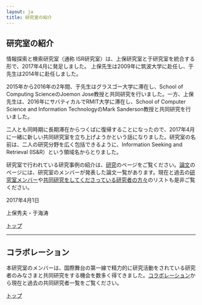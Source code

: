 ```yaml
---
layout: ja
title: 研究室の紹介
---
```


## 研究室の紹介

情報探索と検索研究室（通称 ISR研究室）は、上保研究室と于研究室を統合する形で、2017年4月に発足しました。 上保先生は2009年に筑波大学に赴任し、于先生は2014年に赴任しました。 

2015年から2016年の2年間、于先生はグラスゴー大学に滞在し、School of Computing ScienceのJoemon Jose教授と共同研究を行いました。一方、上保先生は、2016年にサバティカルでRMIT大学に滞在し、School of Computer Science and Information TechnologyのMark Sanderson教授と共同研究を行いました。

二人とも同時期に長期滞在からつくばに復帰することになったので、2017年4月に一緒に新しい共同研究室を立ち上げようかという話になりました。研究室の名前は、二人の研究分野を広く包括できるように、Information Seeking and Retrieval (IS&amp;R）という領域名からとりました。

研究室で行われている研究事例の紹介は、[研究](/ja/research.html/)のページをご覧ください。[論文](/ja/publications.html)のページには、研究室のメンバーが発表した論文一覧があります。現在と過去の[研究室メンバー](/ja/members.html)や[共同研究をしてくださっている研究者の方々](/ja/collaboration.html)のリストも是非ご覧ください。

2017年4月1日

上保秀夫・于海涛

[トップ](/ja/about.html#section)

---

## コラボレーション

本研究室のメンバーは、国際舞台の第一線で精力的に研究活動をされている研究者のみなさまと共同研究をする機会を数多く得てきました。[コラボレーション](/ja/collaboration.html#section)から現在と過去の共同研究者一覧をご覧ください。

[トップ](/ja/about.html#section)

<!--

Copyright (C) ISR Lab Members. All rights reserved.

-->
